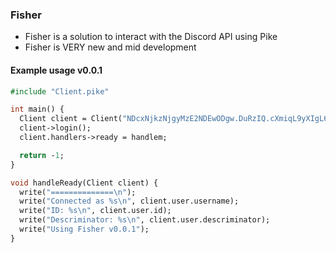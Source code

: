 ### Fisher
- Fisher is a solution to interact with the Discord API using Pike
- Fisher is VERY new and mid development

#### Example usage v0.0.1
```pike
#include "Client.pike"

int main() {
  Client client = Client("NDcxNjkzNjgyMzE2NDEwODgw.DuRzIQ.cXmiqL9yXIgL61WjfGydRNPgpDI");
  client->login();
  client.handlers->ready = handlem;

  return -1;
}

void handleReady(Client client) {
  write("==============\n");
  write("Connected as %s\n", client.user.username);
  write("ID: %s\n", client.user.id);
  write("Descriminator: %s\n", client.user.descriminator);
  write("Using Fisher v0.0.1");
}
```
